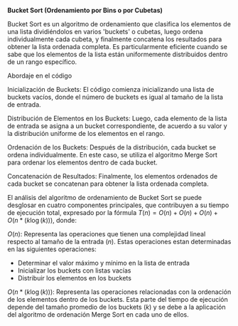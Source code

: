 **Bucket Sort (Ordenamiento por Bins o por Cubetas)**

Bucket Sort es un algoritmo de ordenamiento que clasifica los elementos de una lista dividiéndolos en varios 'buckets' o cubetas,
luego ordena individualmente cada cubeta, y finalmente concatena los resultados para obtener la lista ordenada completa. 
Es particularmente eficiente cuando se sabe que los elementos de la lista están uniformemente distribuidos dentro de un rango específico.

Abordaje en el código

Inicialización de Buckets: El código comienza inicializando una lista de buckets vacíos, donde el número de buckets es igual al tamaño de la lista de entrada.

Distribución de Elementos en los Buckets: Luego, cada elemento de la lista de entrada se asigna a un bucket correspondiente, 
de acuerdo a su valor y la distribución uniforme de los elementos en el rango.

Ordenación de los Buckets: Después de la distribución, cada bucket se ordena individualmente. En este caso, 
se utiliza el algoritmo Merge Sort para ordenar los elementos dentro de cada bucket.

Concatenación de Resultados: Finalmente, los elementos ordenados de cada bucket se concatenan para obtener la lista ordenada completa.

El análisis del algoritmo de ordenamiento de Bucket Sort se puede desglosar en cuatro componentes principales, 
que contribuyen a su tiempo de ejecución total, expresado por la fórmula $T(n) = O(n) + O(n) + O(n) + O(n * (k \log(k)))$, donde:

$O(n)$: Representa las operaciones que tienen una complejidad lineal respecto al tamaño de la entrada $(n)$. 
Estas operaciones estan determinadas en las siguientes operaciones:
* Determinar el valor máximo y mínimo en la lista de entrada
* Inicializar los buckets con listas vacías
* Distribuir los elementos en los buckets 

$O(n * (k \log(k)))$: Representa las operaciones relacionadas con la ordenación de los elementos dentro de los buckets.
Esta parte del tiempo de ejecución depende del tamaño promedio de los buckets $(k)$ y se debe a la aplicación del algoritmo de ordenación Merge Sort en cada uno de ellos.

